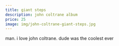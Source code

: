 ```yaml
---
title: giant steps
description: john coltrane album
price: 25
image: img/john-coltrane-giant-steps.jpg
---
```

man. i love john coltrane. dude was the coolest ever

